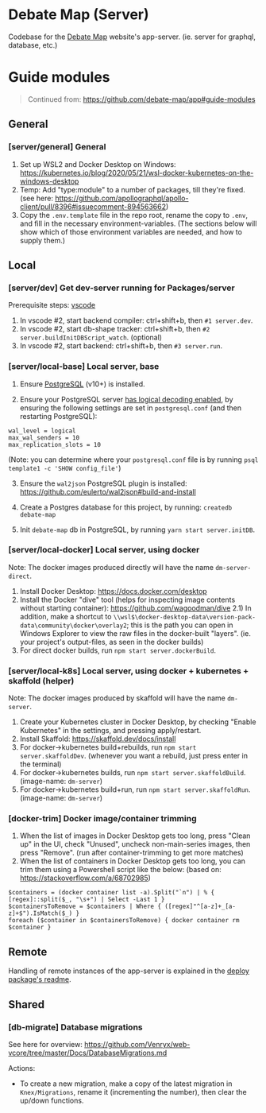 # Debate Map (Server)

Codebase for the [Debate Map](https://debatemap.app) website's app-server. (ie. server for graphql, database, etc.)

# Guide modules

> Continued from: https://github.com/debate-map/app#guide-modules

## General

<!----><a name="general"></a>
### [server/general] General

1) Set up WSL2 and Docker Desktop on Windows: https://kubernetes.io/blog/2020/05/21/wsl-docker-kubernetes-on-the-windows-desktop
2) Temp: Add "type:module" to a number of packages, till they're fixed. (see here: https://github.com/apollographql/apollo-client/pull/8396#issuecomment-894563662)
3) Copy the `.env.template` file in the repo root, rename the copy to `.env`, and fill in the necessary environment-variables. (The sections below will show which of those environment variables are needed, and how to supply them.)

## Local

<!----><a name="dev"></a>
### [server/dev] Get dev-server running for Packages/server

Prerequisite steps: [vscode](https://github.com/debate-map/app#vscode)

1) In vscode #2, start backend compiler: ctrl+shift+b, then `#1 server.dev`.
2) In vscode #2, start db-shape tracker: ctrl+shift+b, then `#2 server.buildInitDBScript_watch`. (optional)
3) In vscode #2, start backend: ctrl+shift+b, then `#3 server.run`.

<!----><a name="local-base"></a>
### [server/local-base] Local server, base

1) Ensure [PostgreSQL](https://www.postgresql.org/) (v10+) is installed.

2) Ensure your PostgreSQL server [has logical decoding enabled](https://www.graphile.org/postgraphile/live-queries/#graphilesubscriptions-lds), by ensuring the following settings are set in `postgresql.conf` (and then restarting PostgreSQL):
```
wal_level = logical
max_wal_senders = 10
max_replication_slots = 10
```
(Note: you can determine where your `postgresql.conf` file is by running `psql template1 -c 'SHOW config_file'`)

3) Ensure the `wal2json` PostgreSQL plugin is installed: https://github.com/eulerto/wal2json#build-and-install

4) Create a Postgres database for this project, by running: `createdb debate-map`

5) Init `debate-map` db in PostgreSQL, by running `yarn start server.initDB`.

<!----><a name="local-docker"></a>
### [server/local-docker] Local server, using docker

Note: The docker images produced directly will have the name `dm-server-direct`.

1) Install Docker Desktop: https://docs.docker.com/desktop
2) Install the Docker "dive" tool (helps for inspecting image contents without starting container): https://github.com/wagoodman/dive
2.1) In addition, make a shortcut to `\\wsl$\docker-desktop-data\version-pack-data\community\docker\overlay2`; this is the path you can open in Windows Explorer to view the raw files in the docker-built "layers". (ie. your project's output-files, as seen in the docker builds)
3) For direct docker builds, run `npm start server.dockerBuild`.

<!----><a name="local-k8s"></a>
### [server/local-k8s] Local server, using docker + kubernetes + skaffold (helper)

Note: The docker images produced by skaffold will have the name `dm-server`.

1) Create your Kubernetes cluster in Docker Desktop, by checking "Enable Kubernetes" in the settings, and pressing apply/restart.
2) Install Skaffold: https://skaffold.dev/docs/install
3) For docker->kubernetes build+rebuilds, run `npm start server.skaffoldDev`. (whenever you want a rebuild, just press enter in the terminal)
4) For docker->kubernetes builds, run `npm start server.skaffoldBuild`. (image-name: `dm-server`)
5) For docker->kubernetes build+run, run `npm start server.skaffoldRun`. (image-name: `dm-server`)

<!----><a name="docker-trim"></a>
### [docker-trim] Docker image/container trimming

1) When the list of images in Docker Desktop gets too long, press "Clean up" in the UI, check "Unused", uncheck non-main-series images, then press "Remove". (run after container-trimming to get more matches)
2) When the list of containers in Docker Desktop gets too long, you can trim them using a Powershell script like the below: (based on: https://stackoverflow.com/a/68702985)
```
$containers = (docker container list -a).Split("`n") | % { [regex]::split($_, "\s+") | Select -Last 1 }
$containersToRemove = $containers | Where { ([regex]"^[a-z]+_[a-z]+$").IsMatch($_) }
foreach ($container in $containersToRemove) { docker container rm $container }
```

## Remote

Handling of remote instances of the app-server is explained in the [deploy package's readme](https://github.com/Venryx/web-vcore/tree/master/Packages/deploy#guide-modules).

## Shared

<!----><a name="db-migrate"></a>
### [db-migrate] Database migrations

See here for overview: <https://github.com/Venryx/web-vcore/tree/master/Docs/DatabaseMigrations.md>

Actions:
* To create a new migration, make a copy of the latest migration in `Knex/Migrations`, rename it (incrementing the number), then clear the up/down functions.